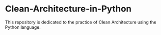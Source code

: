 # Clean-Architecture-in-Python
This repository is dedicated to the practice of Clean Architecture using the Python language.
